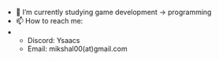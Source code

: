 - 🌱 I’m currently studying game development -> programming
- 📫 How to reach me:
- - Discord: Ysaacs
  - Email: mikshal00(at)gmail.com

